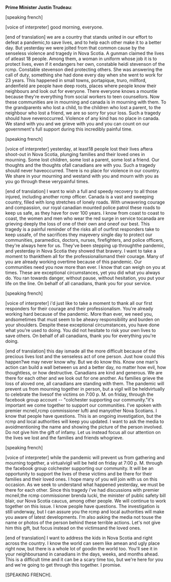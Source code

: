 **Prime Minister Justin Trudeau**:


[speaking french] 

[voice of interpreter] good morning, everyone.

[end of translation] we are a country that stands united in our effort to defeat a pandemic,to save lives, and to help each other make it to a better day. But yesterday we were jolted from that common cause by the senseless violence and tragedy in Nova Scotia. A gunman claimed the lives of atleast 18 people. Among them, a woman in uniform whose job it is to protect lives, even if it endangers her own, constable heidi stevenson of the rcmp. Constable stevenson died protecting others. She was answering the call of duty, something she had done every day when she went to work for 23 years. This happened in small towns, portapique, truro, millford, andenfield are people have deep roots, places where people know their neighbours and look out for everyone. There everyone knows a mountie because they're everything from social workers to teen counsellors. Now these communities are in mourning and canada is in mourning with them. To the grandparents who lost a child, to the children who lost a parent, to the neighbour who lost a friend, we are so sorry for your loss. Such a tragedy should have neveroccurred. Violence of any kind has no place in canada. We stand with you and we grieve with you and you can count on our government's full support during this incredibly painful time.

[speaking french] 

[voice of interpreter] yesterday, at least18 people lost their lives aftera shoot-out in Nova Scotia, plunging families and their loved ones in mourning. Some lost children, some lost a parent, some lost a friend. Our thoughts and the thoughts ofall canadians are with you. Such a tragedy should never haveoccurred. There is no place for violence in our country. We share in your mourning and westand with you and mourn with you as you go through these verypainful times.

[end of translation] I want to wish a full and speedy recovery to all those injured, including another rcmp officer. Canada is a vast and sweeping country, filled with long stretches of lonely roads. With unwavering courage and compassion, our royal canadian mounted police patrol these roads to keep us safe, as they have for over 100 years. I know from coast to coast to coast, the women and men who wear the red surge in service tocanada are grieving deeply the loss of one of their own and oneof our best. This tragedy is a painful reminder of the risks all of ourfirst responders take to keep ussafe, of the sacrifices they mayevery single day to protect our communities, paramedics, doctors, nurses, firefighters, and police officers, they're always here for us. They've been stepping up throughthe pandemic, and yesterday in Nova Scotia they showed that bravery. I want to take a moment to thankthem all for the professionalismand their courage. Many of you are already working overtime because of this pandemic. Our communities need you now more than ever. I know that can weigh on you at times. These are exceptional circumstances, yet you did what you always do. You ran towards danger, without pause, without hesitation, you put your life on the line. On behalf of all canadians, thank you for your service.

[speaking french] 

[voice of interpreter] i'd just like to take a moment to thank all our first responders for their courage and their professionalism. You're already working hard because of the pandemic. More than ever, we need you, andsometimes that must seem to be aheavy responsibility and burden on your shoulders. Despite these exceptional circumstances, you have done what you're used to doing. You did not hesitate to risk your own lives to save others. On behalf of all canadians, thank you for everything you're doing.

[end of translation] this day ismade all the more difficult because of the precious lives lost and the senseless act of one person. Just how could this happen?we may never know why. But we do know this. Know one man's action can build a wall between us and a better day, no matter how evil, how thoughtless, or how destructive. Canadians are kind and generous. We are there for each other and we look out for one another. As families grieve the loss of aloved one, all canadians are standing with them. The pandemic will prevent us from mourning together in person, but a vigil will be heldvirtually to celebrate the livesof the victims on 7:00 p. M. on friday, through the facebook group account -- "colchester supporting our community."it's important we come together to support our communities. I've spoken with premier mcneil,rcmp commissioner lufti and manyother Nova Scotians. I know that people have questions. This is an ongoing investigation, but the rcmp and local authorities will keep you updated. I want to ask the media to avoidmentioning the name and showing the picture of the person involved. Do not give him the gift of infamy. Let us instead focus all our attention on the lives we lost and the families and friends whogrieve.

[speaking french] 

[voice of interpreter] while the pandemic will prevent us from gathering and mourning together, a virtualvigil will be held on friday at 7:00 p. M. through the facebook group colchester supporting our community. It will be an opportunity to support the lives of these victims and be there for their families and their loved ones. I hope many of you will join with us on this occasion. As we seek to understand what happened yesterday, we must be there for each other. Since this tragedy i've had discussions with premier mcneil,the rcmp commissioner brenda lucki, the minister of public safety bill blair, our Nova Scotia caucus, among other people. We will continue to work together on this issue. I know people have questions. The investigation is still underway, but I can assure you the rcmp and local authorities will make you aware of latest developments. I'm also asking the media not touse the name or photos of the person behind these terrible actions. Let's not give him this gift, but focus instead on the victimsand the loved ones.

[end of translation] I want to address the kids in Nova Scotia and right across the country. I know the world can seem like amean and ugly place right now, but there is a whole lot of goodin the world too. You'll see it in your neighboursand in canadians in the days, weeks, and months ahead. This is a difficult time and it can be a scary time too, but we're here for you and we're going to get through this together. I promise.

[SPEAKING FRENCH].
